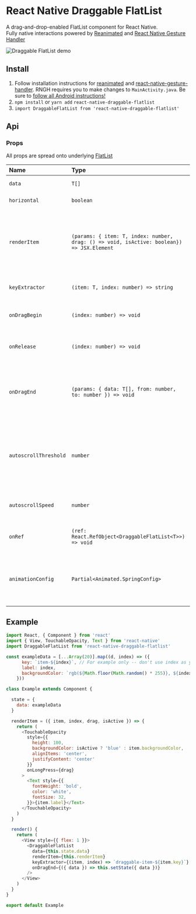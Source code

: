 # React Native Draggable FlatList

A drag-and-drop-enabled FlatList component for React Native.<br />
Fully native interactions powered by [Reanimated](https://github.com/kmagiera/react-native-reanimated) and [React Native Gesture Handler](https://github.com/kmagiera/react-native-gesture-handler)

![Draggable FlatList demo](https://i.imgur.com/XmUcN4Z.gif)

## Install
1. Follow installation instructions for [reanimated](https://github.com/kmagiera/react-native-reanimated) and [react-native-gesture-handler](https://github.com/kmagiera/react-native-gesture-handler). RNGH requires you to make changes to `MainActivity.java`. Be sure to [follow all Android instructions!](https://software-mansion.github.io/react-native-gesture-handler/docs/getting-started.html#android)
2. `npm install` or `yarn add` `react-native-draggable-flatlist` 
3. `import DraggableFlatList from 'react-native-draggable-flatlist'`  

## Api

### Props
All props are spread onto underlying [FlatList](https://facebook.github.io/react-native/docs/flatlist)

Name | Type | Description
:--- | :--- | :---
`data` | `T[]` |  Items to be rendered.
`horizontal` | `boolean` | Orientation of list.
`renderItem` | `(params: { item: T, index: number, drag: () => void, isActive: boolean}) => JSX.Element`  | Call `drag` when the row should become active (i.e. in an `onLongPress` or `onPressIn`).
`keyExtractor` | `(item: T, index: number) => string` |  Unique key for each item
`onDragBegin` | `(index: number) => void` |  Called when row becomes active.
`onRelease` | `(index: number) => void` | Called when active row touch ends.
`onDragEnd` | `(params: { data: T[], from: number, to: number }) => void` |  Called after animation has completed. Returns updated ordering of `data` 
`autoscrollThreshold` | `number` | Distance from edge of container where list begins to autoscroll when dragging.
`autoscrollSpeed` | `number` | Determines how fast the list autoscrolls.
`onRef` | `(ref: React.RefObject<DraggableFlatList<T>>) => void` |  Returns underlying Animated FlatList ref.
`animationConfig` | `Partial<Animated.SpringConfig>` |  Configure list animations. See [reanimated spring config](https://github.com/software-mansion/react-native-reanimated/blob/master/react-native-reanimated.d.ts#L112-L120)

## Example

```javascript
import React, { Component } from 'react'
import { View, TouchableOpacity, Text } from 'react-native'
import DraggableFlatList from 'react-native-draggable-flatlist'

const exampleData = [...Array(20)].map((d, index) => ({
      key: `item-${index}`, // For example only -- don't use index as your key!
      label: index,
      backgroundColor: `rgb(${Math.floor(Math.random() * 255)}, ${index * 5}, ${132})`,
    }))

class Example extends Component {

  state = {
    data: exampleData
  }

  renderItem = ({ item, index, drag, isActive }) => {
    return (
      <TouchableOpacity
        style={{ 
          height: 100, 
          backgroundColor: isActive ? 'blue' : item.backgroundColor,
          alignItems: 'center', 
          justifyContent: 'center' 
        }}
        onLongPress={drag}
      >
        <Text style={{ 
          fontWeight: 'bold', 
          color: 'white',
          fontSize: 32,
        }}>{item.label}</Text>
      </TouchableOpacity>
    )
  }

  render() {
    return (
      <View style={{ flex: 1 }}>
        <DraggableFlatList
          data={this.state.data}
          renderItem={this.renderItem}
          keyExtractor={(item, index) => `draggable-item-${item.key}`}
          onDragEnd={({ data }) => this.setState({ data })}
        />
      </View>
    )
  }
}

export default Example
```

